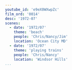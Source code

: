 ```yaml
---
youtube_id: 'e9eX0WXwpZc'
film_ord: '0014'
desc: '1972-07'
scenes:
  - date: '1972/07'
    theme: 'beach'
    people: 'Chris/Nancy/Jim'
    location: 'Ocean City MD'
  - date: '1972/07'
    theme: 'playing trains'
    people: 'Chris/Nancy'
    location: 'Windsor Hills'
...
```

